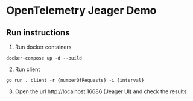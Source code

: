 # OpenTelemetry Jeager Demo

## Run instructions

1. Run docker containers

`docker-compose up -d --build`

2. Run client

`go run . client -r {numberOfRequests} -i {interval}`

3. Open the url http://localhost:16686 (Jeager UI) and check the results

